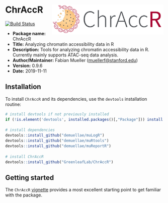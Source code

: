 # ChrAccR <img src="man/figures/chraccr_logo.png" align="right" height="96"/>

[![Build Status](https://travis-ci.org/GreenleafLab/ChrAccR.svg?branch=master)](https://travis-ci.org/GreenleafLab/ChrAccR)

* __Package name:__ ChrAccR
* __Title:__ Analyzing chromatin accessibility data in R
* __Description:__ Tools for analyzing chromatin accessibility data in R. Currently mainly supports ATAC-seq data analysis.
* __Author/Maintainer:__ Fabian Mueller (<muellerf@stanford.edu>)
* __Version:__ 0.9.6
* __Date:__ 2019-11-11


## Installation

To install `ChrAccR` and its dependencies, use the `devtools` installation routine:

```r
# install devtools if not previously installed
if (!is.element('devtools', installed.packages()[,"Package"])) install.packages('devtools')

# install dependencies
devtools::install_github("demuellae/muLogR")
devtools::install_github("demuellae/muRtools")
devtools::install_github("demuellae/muReportR")

# install ChrAccR
devtools::install_github("GreenleafLab/ChrAccR")
```

## Getting started

The `ChrAccR` [vignette](https://GreenleafLab.github.io/ChrAccR/articles/overview.html) provides a most excellent starting point to get familiar with the package.
